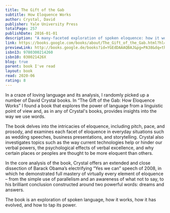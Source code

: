 ```yaml
---
title: The Gift of the Gab
subtitle: How Eloquence Works
author: Crystal, David
publisher: Yale University Press
totalPage: 257
publishDate: 2016-01-01
description: "A many-faceted exploration of spoken eloquence: how it works, how it has evolved, and how to tap its remarkable power We all know eloquence when we hear it. But what exactly is it? And how might we gain more of it for ourselves? This entertaining and, yes, eloquent book illuminates the power of language from a linguistic point of view and provides fascinating insights into the way we use words. David Crystal, a world-renowned expert on the history and usage of the English language, probes the intricate workings of eloquence. His lively analysis encompasses everyday situations (wedding speeches, business presentations, storytelling) as well as the oratory of great public gatherings. Crystal focuses on the here and now of eloquent speaking--from pitch, pace, and prosody to jokes, appropriateness, and how to wield a microphone. He explains what is going on moment by moment and examines each facet of eloquence. He also investigates topics such as the way current technologies help or hinder our verbal powers, the psychological effects of verbal excellence, and why certain places or peoples are thought to be more eloquent than others. In the core analysis of the book, Crystal offers an extended and close dissection of Barack Obama's electrifying &quot;Yes we can&quot; speech of 2008, in which the president demonstrated full mastery of virtually every element of eloquence--from the simple use of parallelism and an awareness of what not to say, to his brilliant conclusion constructed around two powerful words: dreams and answers."
link: https://books.google.com/books/about/The_Gift_of_the_Gab.html?hl=&id=YGEdDAAAQBAJ
previewLink: http://books.google.de/books?id=YGEdDAAAQBAJ&pg=PA38&dq=the+gift+of+the+gab&hl=&as_pt=BOOKS&cd=1&source=gbs_api
isbn13: 9780300214260
isbn10: 030021426X
blog: true
parent: book I've read
layout: book
read: 2020-06
rating: 8
---
```


In a craze of loving language and its analysis, I randomly picked up a number of David Crystal books.  In “The Gift of the Gab: How Eloquence Works” I found a book that explores the power of language from a linguistic point of view and, as in any of Crystal's books, provides insights into the way we use words.

The book delves into the intricacies of eloquence, including pitch, pace, and prosody, and examines each facet of eloquence in everyday situations such as wedding speeches, business presentations, and storytelling. Crystal also investigates topics such as the way current technologies help or hinder our verbal powers, the psychological effects of verbal excellence, and why certain places or peoples are thought to be more eloquent than others.

In the core analysis of the book, Crystal offers an extended and close dissection of Barack Obama’s electrifying “Yes we can” speech of 2008, in which he demonstrated full mastery of virtually every element of eloquence – from the simple use of parallelism and an awareness of what not to say, to his brilliant conclusion constructed around two powerful words: dreams and answers. 

The book is an exploration of spoken language, how it works, how it has evolved, and how to tap its power.